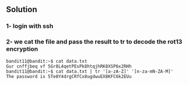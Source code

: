 
## Solution 

### 1- login with ssh

### 2-  we cat the file and pass the result to tr to decode the rot13 encryption
```
bandit11@bandit:~$ cat data.txt 
Gur cnffjbeq vf 5Gr8L4qetPEsPk8htqjhRK8XSP6x2RHh
bandit11@bandit:~$ cat data.txt | tr '[a-zA-Z]' '[n-za-mN-ZA-M]'
The password is 5Te8Y4drgCRfCx8ugdwuEX8KFC6k2EUu
```